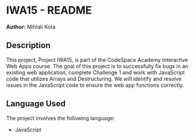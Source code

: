 # IWA15 - README

**Author:** Mihlali Kota

## Description

This project, Project IWA15, is part of the CodeSpace Academy Interactive Web Apps course. The goal of this project is to successfully fix bugs in an existing web application, complete Challenge 1 and work with JavaScript code that utilizes Arrays and Destructuring. We will identify and resolve issues in the JavaScript code to ensure the web app functions correctly.

## Language Used

The project involves the following language:

- JavaScript
